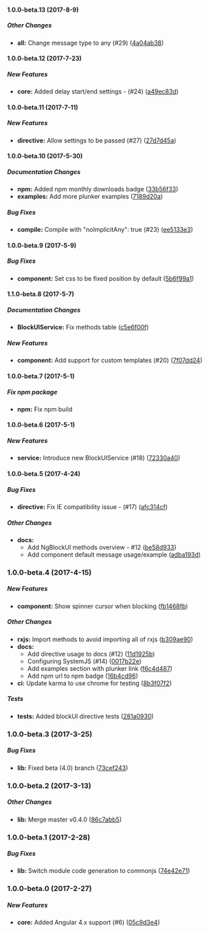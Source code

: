 #### 1.0.0-beta.13 (2017-8-9)

##### Other Changes

* **all:** Change message type to any (#29) ([4a04ab38](https://github.com/kuuurt13/ng-block-ui/commit/4a04ab38c03cca2e5ab9f224ef4767413bf9c5ef))

#### 1.0.0-beta.12 (2017-7-23)

##### New Features

* **core:** Added delay start/end settings - (#24) ([a49ec83d](https://github.com/kuuurt13/ng-block-ui/commit/a49ec83d3808011fd55ce3a69a23e02c1e69c0a9))

#### 1.0.0-beta.11 (2017-7-11)

##### New Features

* **directive:** Allow settings to be passed (#27) ([27d7d45a](https://github.com/kuuurt13/ng-block-ui/commit/27d7d45aba5a26881ae81d7cfa704e26d6760aa5))

#### 1.0.0-beta.10 (2017-5-30)

##### Documentation Changes

* **npm:** Added npm monthly downloads badge ([33b56f33](https://github.com/kuuurt13/ng-block-ui/commit/33b56f33f4e71d8ad9fd19f352d800813707dd06))
* **examples:** Add more plunker examples ([7189d20a](https://github.com/kuuurt13/ng-block-ui/commit/7189d20a46369edab9861825e6d24d96531518d1))

##### Bug Fixes

* **compile:** Compile with "noImplicitAny": true (#23) ([ee5133e3](https://github.com/kuuurt13/ng-block-ui/commit/ee5133e33e1b492195c512c1b2a4580f766d39cc))

#### 1.0.0-beta.9 (2017-5-9)

##### Bug Fixes

* **component:** Set css to be fixed position by default ([5b6f99a1](https://github.com/kuuurt13/ng-block-ui/commit/5b6f99a168e1d96b3a867edbf0a057afe600d984))

#### 1.1.0-beta.8 (2017-5-7)

##### Documentation Changes

* **BlockUIService:** Fix methods table ([c5e6f00f](https://github.com/kuuurt13/ng-block-ui/commit/c5e6f00f6abbcb5bb2ea5ebd23af2d829c3eedd0))

##### New Features

* **component:** Add support for custom templates (#20) ([7f07dd24](https://github.com/kuuurt13/ng-block-ui/commit/7f07dd248c6c5eb7b3e7866284cb14b6136d13e8))

#### 1.0.0-beta.7 (2017-5-1)

##### Fix npm package

* **npm:** Fix npm build

#### 1.0.0-beta.6 (2017-5-1)

##### New Features

* **service:** Introduce new BlockUIService (#18) ([72330a40](https://github.com/kuuurt13/ng-block-ui/commit/72330a40b1c1485fb693e426ab075d8d04a72a2f))

#### 1.0.0-beta.5 (2017-4-24)

##### Bug Fixes

* **directive:** Fix IE compatibility issue - (#17) ([afc314cf](https://github.com/kuuurt13/ng-block-ui/commit/afc314cfdc3180cafcb3de2206ad080915360fd6))

##### Other Changes

* **docs:**
  * Add NgBlockUI methods overview - #12 ([be58d933](https://github.com/kuuurt13/ng-block-ui/commit/be58d9331b1c4d237d96fbf6b507f88142197388))
  * Add component default message usage/example ([adba193d](https://github.com/kuuurt13/ng-block-ui/commit/adba193d0d532d30f111acc46a69df81a9d936ca))

### 1.0.0-beta.4 (2017-4-15)

##### New Features

* **component:** Show spinner cursor when blocking ([fb1468fb](https://github.com/kuuurt13/ng-block-ui/commit/fb1468fba452ce0e5894e18f40338609e942b8c6))

##### Other Changes

* **rxjs:** Import methods to avoid importing all of rxjs ([b309ae90](https://github.com/kuuurt13/ng-block-ui/commit/b309ae904cffc34b8716f65c2c7ab0a79162c625))
* **docs:**
  * Add directive usage to docs (#12) ([11d1925b](https://github.com/kuuurt13/ng-block-ui/commit/11d1925b8f4c1eaf48d500f5ca6b23177fbbe956))
  * Configuring SystemJS  (#14) ([0017b22e](https://github.com/kuuurt13/ng-block-ui/commit/0017b22e854ebe6cf44649a7847bfce024c93c2e))
  * Add examples section with plunker link ([f6c4d487](https://github.com/kuuurt13/ng-block-ui/commit/f6c4d487d49a63e5fbc12cab8c489cf8b9326264))
  * Add npm url to npm badge ([16b4cd96](https://github.com/kuuurt13/ng-block-ui/commit/16b4cd96673c8369404db7ad1e96312b920c1658))
* **ci:** Update karma to use chrome for testing ([8b3f07f2](https://github.com/kuuurt13/ng-block-ui/commit/8b3f07f2ca352e7b9b51b0cafa0b5a76025e7026))

##### Tests

* **tests:** Added blockUI directive tests ([281a0930](https://github.com/kuuurt13/ng-block-ui/commit/281a09307144f2ca05ebd85eed459d0a2c86648e))

### 1.0.0-beta.3 (2017-3-25)

##### Bug Fixes

* **lib:** Fixed beta (4.0) branch ([73cef243](https://github.com/kuuurt13/ng-block-ui/commit/73cef24306e05f2cdff9bb3c3e4f313af0645357))

### 1.0.0-beta.2 (2017-3-13)

##### Other Changes

* **lib:** Merge master v0.4.0 ([86c7abb5](https://github.com/kuuurt13/ng-block-ui/commit/86c7abb5a355568024dc64d7610ba07f14d84abd))

### 1.0.0-beta.1 (2017-2-28)

##### Bug Fixes

* **lib:** Switch module code generation to commonjs ([74e42e71](https://github.com/kuuurt13/ng-block-ui/commit/74e42e712fe257fe1fe8cc8a875c6c13d111c012))

### 1.0.0-beta.0 (2017-2-27)

##### New Features

* **core:** Added Angular 4.x support (#6) ([05c9d3e4](https://github.com/kuuurt13/ng-block-ui/commit/05c9d3e49bb9a972af6131f2d2f872d5c7a14306))
